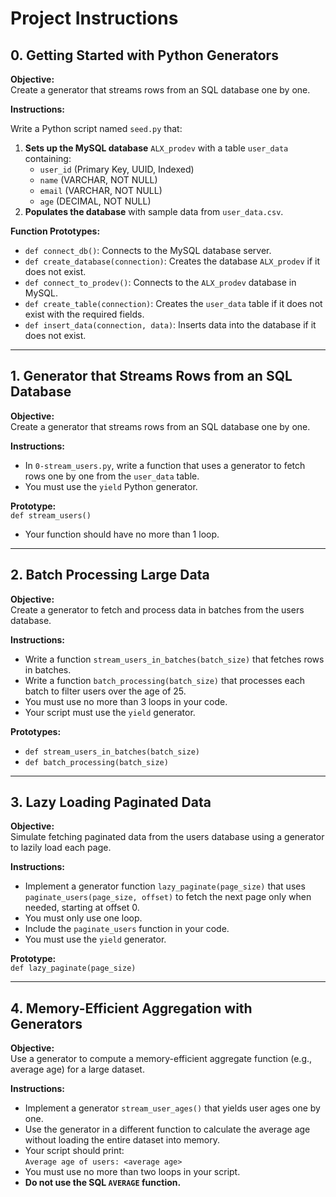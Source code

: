 # Project Instructions

## 0. Getting Started with Python Generators

**Objective:**  
Create a generator that streams rows from an SQL database one by one.

**Instructions:**

Write a Python script named `seed.py` that:

1. **Sets up the MySQL database** `ALX_prodev` with a table `user_data` containing:
    - `user_id` (Primary Key, UUID, Indexed)
    - `name` (VARCHAR, NOT NULL)
    - `email` (VARCHAR, NOT NULL)
    - `age` (DECIMAL, NOT NULL)
2. **Populates the database** with sample data from `user_data.csv`.

**Function Prototypes:**
- `def connect_db()`: Connects to the MySQL database server.
- `def create_database(connection)`: Creates the database `ALX_prodev` if it does not exist.
- `def connect_to_prodev()`: Connects to the `ALX_prodev` database in MySQL.
- `def create_table(connection)`: Creates the `user_data` table if it does not exist with the required fields.
- `def insert_data(connection, data)`: Inserts data into the database if it does not exist.

---

## 1. Generator that Streams Rows from an SQL Database

**Objective:**  
Create a generator that streams rows from an SQL database one by one.

**Instructions:**

- In `0-stream_users.py`, write a function that uses a generator to fetch rows one by one from the `user_data` table.
- You must use the `yield` Python generator.

**Prototype:**  
`def stream_users()`

- Your function should have no more than 1 loop.

---

## 2. Batch Processing Large Data

**Objective:**  
Create a generator to fetch and process data in batches from the users database.

**Instructions:**

- Write a function `stream_users_in_batches(batch_size)` that fetches rows in batches.
- Write a function `batch_processing(batch_size)` that processes each batch to filter users over the age of 25.
- You must use no more than 3 loops in your code.
- Your script must use the `yield` generator.

**Prototypes:**
- `def stream_users_in_batches(batch_size)`
- `def batch_processing(batch_size)`

---

## 3. Lazy Loading Paginated Data

**Objective:**  
Simulate fetching paginated data from the users database using a generator to lazily load each page.

**Instructions:**

- Implement a generator function `lazy_paginate(page_size)` that uses `paginate_users(page_size, offset)` to fetch the next page only when needed, starting at offset 0.
- You must only use one loop.
- Include the `paginate_users` function in your code.
- You must use the `yield` generator.

**Prototype:**  
`def lazy_paginate(page_size)`

---

## 4. Memory-Efficient Aggregation with Generators

**Objective:**  
Use a generator to compute a memory-efficient aggregate function (e.g., average age) for a large dataset.

**Instructions:**

- Implement a generator `stream_user_ages()` that yields user ages one by one.
- Use the generator in a different function to calculate the average age without loading the entire dataset into memory.
- Your script should print:  
  `Average age of users: <average age>`
- You must use no more than two loops in your script.
- **Do not use the SQL `AVERAGE` function.**
